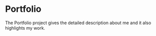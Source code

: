 # Portfolio

The Portfolio project gives the detailed description about me and it also highlights my work. 
